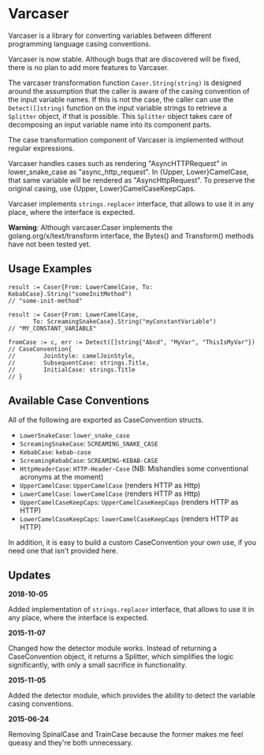 Varcaser
========

Varcaser is a library for converting variables between different programming
language casing conventions.

Varcaser is now stable. Although bugs that are discovered will be fixed, there
is no plan to add more features to Varcaser.

The varcaser transformation function `Caser.String(string)` is designed around
the assumption that the caller is aware of the casing convention of the input
variable names. If this is not the case, the caller can use the
`Detect([]string)` function on the input variable strings to retrieve a
`Splitter` object, if that is possible. This `Splitter` object takes care of
decomposing an input variable name into its component parts.

The case transformation component of Varcaser is implemented without regular
expressions.

Varcaser handles cases such as rendering "AsyncHTTPRequest" in lower_snake_case
as "async_http_request". In {Upper, Lower}CamelCase, that same variable will be
rendered as "AsyncHttpRequest". To preserve the original casing, use
{Upper, Lower}CamelCaseKeepCaps.

Varcaser implements `strings.replacer` interface, that allows to use it in any place,
where the interface is expected.

**Warning**: Although varcaser.Caser implements the golang.org/x/text/transform
  interface, the Bytes() and Transform() methods have not been tested yet.

Usage Examples
--------------
```
result := Caser{From: LowerCamelCase, To: KebabCase}.String("someInitMethod")
// "some-init-method"

result := Caser{From: LowerCamelCase,
       To: ScreamingSnakeCase}.String("myConstantVariable")
// "MY_CONSTANT_VARIABLE"

fromCase := c, err := Detect([]string{"Abcd", "MyVar", "ThisIsMyVar"})
// CaseConvention{
//        JoinStyle: camelJoinStyle,
//        SubsequentCase: strings.Title,
//        InitialCase: strings.Title
// }

```

Available Case Conventions
--------------------------

All of the following are exported as CaseConvention structs.

* `LowerSnakeCase`: `lower_snake_case`
* `ScreamingSnakeCase`: `SCREAMING_SNAKE_CASE`
* `KebabCase`: `kebab-case`
* `ScreamingKebabCase`: `SCREAMING-KEBAB-CASE`
* `HttpHeaderCase`: `HTTP-Header-Case`  (NB: Mishandles some conventional acronyms at the moment)
* `UpperCamelCase`: `UpperCamelCase`  (renders HTTP as Http)
* `LowerCamelCase`: `lowerCamelCase`  (renders HTTP as Http)
* `UpperCamelCaseKeepCaps`: `UpperCamelCaseKeepCaps` (renders HTTP as HTTP)
* `LowerCamelCaseKeepCaps`: `lowerCamelCaseKeepCaps` (renders HTTP as HTTP)

In addition, it is easy to build a custom CaseConvention your own use, if you
need one that isn't provided here.

Updates
-------

**2018-10-05**

Added implementation of `strings.replacer` interface, that allows to use it
in any place, where the interface is expected.


**2015-11-07**

Changed how the detector module works. Instead of returning a CaseConvention
object, it returns a Splitter, which simplifies the logic significantly, with
only a small sacrifice in functionality.


**2015-11-05**

Added the detector module, which provides the ability to detect the variable
casing conventions.


**2015-06-24**

Removing SpinalCase and TrainCase because the former makes me feel queasy and
they're both unnecessary.